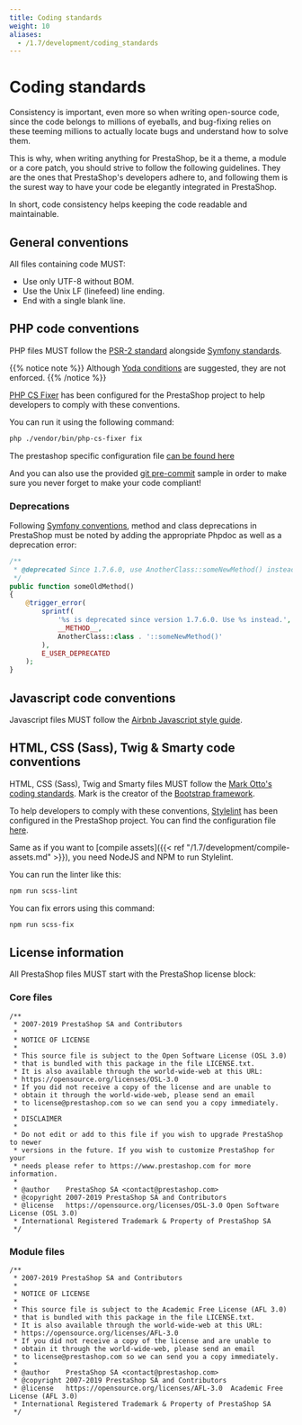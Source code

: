 ```yaml
---
title: Coding standards
weight: 10
aliases:
  - /1.7/development/coding_standards
---
```


# Coding standards

Consistency is important, even more so when writing open-source code, since the code belongs to millions of eyeballs, and bug-fixing relies on these teeming millions to actually locate bugs and understand how to solve them.

This is why, when writing anything for PrestaShop, be it a theme, a module or a core patch, you should strive to follow the following guidelines. They are the ones that PrestaShop's developers adhere to, and following them is the surest way to have your code be elegantly integrated in PrestaShop.

In short, code consistency helps keeping the code readable and maintainable.

## General conventions

All files containing code MUST:

* Use only UTF-8 without BOM.
* Use the Unix LF (linefeed) line ending.
* End with a single blank line.

## PHP code conventions

PHP files MUST follow the [PSR-2 standard](https://www.php-fig.org/psr/psr-2/) alongside [Symfony standards](https://symfony.com/doc/3.4/contributing/code/standards.html#structure).

{{% notice note %}}
Although [Yoda conditions](https://en.wikipedia.org/wiki/Yoda_conditions) are suggested, they are not enforced.
{{% /notice %}}

[PHP CS Fixer](https://cs.sensiolabs.org/) has been configured for the PrestaShop project to help developers to comply with these conventions.

You can run it using the following command:
```bash
php ./vendor/bin/php-cs-fixer fix
```

The prestashop specific configuration file [can be found here](https://github.com/PrestaShop/PrestaShop/blob/develop/.php_cs.dist)

And you can also use the provided [git pre-commit](https://github.com/PrestaShop/PrestaShop/tree/develop/.github/contrib) sample in order to make sure you never forget to make your code compliant!

### Deprecations

Following [Symfony conventions](https://symfony.com/doc/3.4/contributing/code/conventions.html#deprecating-code), method and class deprecations in PrestaShop must be noted by adding the appropriate Phpdoc as well as a deprecation error:

```php
/**
 * @deprecated Since 1.7.6.0, use AnotherClass::someNewMethod() instead.
 */
public function someOldMethod()
{
    @trigger_error(
        sprintf(
            '%s is deprecated since version 1.7.6.0. Use %s instead.',
            __METHOD__,
            AnotherClass::class . '::someNewMethod()'
        ),
        E_USER_DEPRECATED
    );
}
```

## Javascript code conventions

Javascript files MUST follow the [Airbnb Javascript style guide](https://github.com/airbnb/javascript).

## HTML, CSS (Sass), Twig & Smarty code conventions

HTML, CSS (Sass), Twig and Smarty files MUST follow the [Mark Otto's coding standards](http://codeguide.co/).
Mark is the creator of the [Bootstrap framework](https://getbootstrap.com/).

To help developers to comply with these conventions, [Stylelint](https://stylelint.io/) has been configured in the PrestaShop project. You can find the configuration file [here](https://github.com/PrestaShop/stylelint-config).

Same as if you want to [compile assets]({{< ref "/1.7/development/compile-assets.md" >}}), you need NodeJS and NPM to run Stylelint.

You can run the linter like this:

```bash
npm run scss-lint
```

You can fix errors using this command:

```bash
npm run scss-fix
```

## License information

All PrestaShop files MUST start with the PrestaShop license block:

### Core files

```
/**
 * 2007-2019 PrestaShop SA and Contributors
 *
 * NOTICE OF LICENSE
 *
 * This source file is subject to the Open Software License (OSL 3.0)
 * that is bundled with this package in the file LICENSE.txt.
 * It is also available through the world-wide-web at this URL:
 * https://opensource.org/licenses/OSL-3.0
 * If you did not receive a copy of the license and are unable to
 * obtain it through the world-wide-web, please send an email
 * to license@prestashop.com so we can send you a copy immediately.
 *
 * DISCLAIMER
 *
 * Do not edit or add to this file if you wish to upgrade PrestaShop to newer
 * versions in the future. If you wish to customize PrestaShop for your
 * needs please refer to https://www.prestashop.com for more information.
 *
 * @author    PrestaShop SA <contact@prestashop.com>
 * @copyright 2007-2019 PrestaShop SA and Contributors
 * @license   https://opensource.org/licenses/OSL-3.0 Open Software License (OSL 3.0)
 * International Registered Trademark & Property of PrestaShop SA
 */
```

### Module files

```
/**
 * 2007-2019 PrestaShop SA and Contributors
 *
 * NOTICE OF LICENSE
 *
 * This source file is subject to the Academic Free License (AFL 3.0)
 * that is bundled with this package in the file LICENSE.txt.
 * It is also available through the world-wide-web at this URL:
 * https://opensource.org/licenses/AFL-3.0
 * If you did not receive a copy of the license and are unable to
 * obtain it through the world-wide-web, please send an email
 * to license@prestashop.com so we can send you a copy immediately.
 *
 * @author    PrestaShop SA <contact@prestashop.com>
 * @copyright 2007-2019 PrestaShop SA and Contributors
 * @license   https://opensource.org/licenses/AFL-3.0  Academic Free License (AFL 3.0)
 * International Registered Trademark & Property of PrestaShop SA
 */
```
